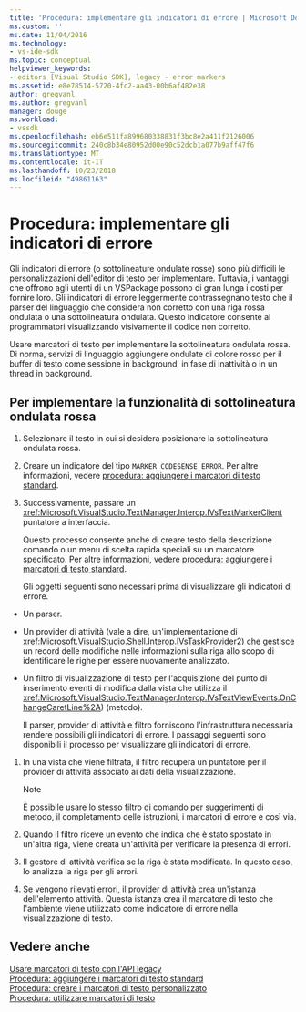 ```yaml
---
title: 'Procedura: implementare gli indicatori di errore | Microsoft Docs'
ms.custom: ''
ms.date: 11/04/2016
ms.technology:
- vs-ide-sdk
ms.topic: conceptual
helpviewer_keywords:
- editors [Visual Studio SDK], legacy - error markers
ms.assetid: e8e78514-5720-4fc2-aa43-00b6af482e38
author: gregvanl
ms.author: gregvanl
manager: douge
ms.workload:
- vssdk
ms.openlocfilehash: eb6e511fa899680338831f3bc8e2a411f2126006
ms.sourcegitcommit: 240c8b34e80952d00e90c52dcb1a077b9aff47f6
ms.translationtype: MT
ms.contentlocale: it-IT
ms.lasthandoff: 10/23/2018
ms.locfileid: "49861163"
---
```

# <a name="how-to-implement-error-markers"></a>Procedura: implementare gli indicatori di errore
Gli indicatori di errore (o sottolineature ondulate rosse) sono più difficili le personalizzazioni dell'editor di testo per implementare. Tuttavia, i vantaggi che offrono agli utenti di un VSPackage possono di gran lunga i costi per fornire loro. Gli indicatori di errore leggermente contrassegnano testo che il parser del linguaggio che considera non corretto con una riga rossa ondulata o una sottolineatura ondulata. Questo indicatore consente ai programmatori visualizzando visivamente il codice non corretto.  
  
 Usare marcatori di testo per implementare la sottolineatura ondulata rossa. Di norma, servizi di linguaggio aggiungere ondulate di colore rosso per il buffer di testo come sessione in background, in fase di inattività o in un thread in background.  
  
## <a name="to-implement-the-red-wavy-underline-feature"></a>Per implementare la funzionalità di sottolineatura ondulata rossa  
  
1. Selezionare il testo in cui si desidera posizionare la sottolineatura ondulata rossa.  
  
2. Creare un indicatore del tipo `MARKER_CODESENSE_ERROR`. Per altre informazioni, vedere [procedura: aggiungere i marcatori di testo standard](../extensibility/how-to-add-standard-text-markers.md).  
  
3. Successivamente, passare un <xref:Microsoft.VisualStudio.TextManager.Interop.IVsTextMarkerClient> puntatore a interfaccia.  
  
   Questo processo consente anche di creare testo della descrizione comando o un menu di scelta rapida speciali su un marcatore specificato. Per altre informazioni, vedere [procedura: aggiungere i marcatori di testo standard](../extensibility/how-to-add-standard-text-markers.md).  
  
   Gli oggetti seguenti sono necessari prima di visualizzare gli indicatori di errore.  
  
- Un parser.  
  
- Un provider di attività (vale a dire, un'implementazione di <xref:Microsoft.VisualStudio.Shell.Interop.IVsTaskProvider2>) che gestisce un record delle modifiche nelle informazioni sulla riga allo scopo di identificare le righe per essere nuovamente analizzato.  
  
- Un filtro di visualizzazione di testo per l'acquisizione del punto di inserimento eventi di modifica dalla vista che utilizza il <xref:Microsoft.VisualStudio.TextManager.Interop.IVsTextViewEvents.OnChangeCaretLine%2A>) (metodo).  
  
  Il parser, provider di attività e filtro forniscono l'infrastruttura necessaria rendere possibili gli indicatori di errore. I passaggi seguenti sono disponibili il processo per visualizzare gli indicatori di errore.  
  
1.  In una vista che viene filtrata, il filtro recupera un puntatore per il provider di attività associato ai dati della visualizzazione.  
  
    > [!NOTE]
    >  È possibile usare lo stesso filtro di comando per suggerimenti di metodo, il completamento delle istruzioni, i marcatori di errore e così via.  
  
2.  Quando il filtro riceve un evento che indica che è stato spostato in un'altra riga, viene creata un'attività per verificare la presenza di errori.  
  
3.  Il gestore di attività verifica se la riga è stata modificata. In questo caso, lo analizza la riga per gli errori.  
  
4.  Se vengono rilevati errori, il provider di attività crea un'istanza dell'elemento attività. Questa istanza crea il marcatore di testo che l'ambiente viene utilizzato come indicatore di errore nella visualizzazione di testo.  
  
## <a name="see-also"></a>Vedere anche  
 [Usare marcatori di testo con l'API legacy](../extensibility/using-text-markers-with-the-legacy-api.md)   
 [Procedura: aggiungere i marcatori di testo standard](../extensibility/how-to-add-standard-text-markers.md)   
 [Procedura: creare i marcatori di testo personalizzato](../extensibility/how-to-create-custom-text-markers.md)   
 [Procedura: utilizzare marcatori di testo](../extensibility/how-to-use-text-markers.md)
